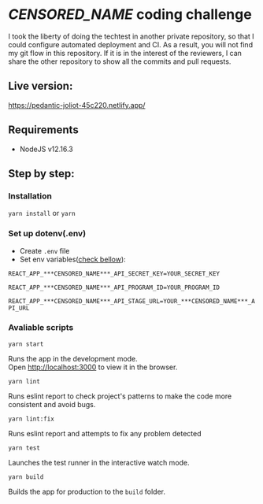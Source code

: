 # ***CENSORED_NAME*** coding challenge
I took the liberty of doing the techtest in another private repository, so that I could configure automated deployment and CI. As a result, you will not find my git flow in this repository.
If it is in the interest of the reviewers, I can share the other repository to show all the commits and pull requests.

## Live version:
https://pedantic-joliot-45c220.netlify.app/

## Requirements
- NodeJS v12.16.3

## Step by step:
### Installation 
`yarn install` or `yarn`

### Set up dotenv(.env)
- Create `.env` file
- Set env variables([check bellow](https://github.com/***CENSORED_NAME***Limited/fe-techtest-brunoguimaraes/blob/version-0/README.md#api-access)):

`REACT_APP_***CENSORED_NAME***_API_SECRET_KEY=YOUR_SECRET_KEY`

`REACT_APP_***CENSORED_NAME***_API_PROGRAM_ID=YOUR_PROGRAM_ID`

`REACT_APP_***CENSORED_NAME***_API_STAGE_URL=YOUR_***CENSORED_NAME***_API_URL`

### Avaliable scripts

`yarn start`

Runs the app in the development mode.\
Open [http://localhost:3000](http://localhost:3000) to view it in the browser.

`yarn lint`

Runs eslint report to check project's patterns to make the code more consistent and avoid bugs.

`yarn lint:fix`

Runs eslint report and attempts to fix any problem detected

`yarn test`

Launches the test runner in the interactive watch mode.

`yarn build`

Builds the app for production to the `build` folder.